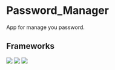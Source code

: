 # Password_Manager
 App for manage you password.
 
## Frameworks
![](https://img.shields.io/badge/Code-Flutter-informational?style=flat&logo=flutter&color=02569B)
![](https://img.shields.io/badge/Code-Spring-informational?style=flat&logo=spring&color=236DB33F)
![](https://img.shields.io/badge/Code-MongoDB-informational?style=flat&logo=mongodb&color=4EA94B)
